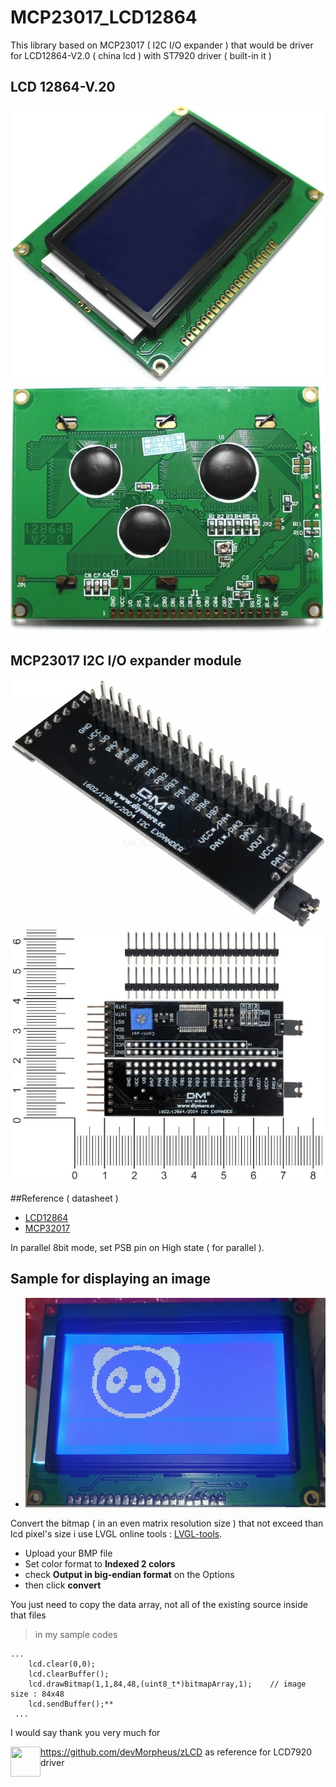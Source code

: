 # MCP23017_LCD12864

This library based on MCP23017 ( I2C I/O expander ) that would be driver for LCD12864-V2.0 ( china lcd ) with ST7920 driver ( built-in it )

## LCD 12864-V.20
![LCD top view](https://github.com/andhieSetyabudi/MCP23017_LCD12864/blob/main/img/lcd_to.jpg)
![LCD bottom view](https://github.com/andhieSetyabudi/MCP23017_LCD12864/blob/main/img/lcd_bottom.jpg)

## MCP23017 I2C I/O expander module
![MCP23017 I2C I/O expander module](https://github.com/andhieSetyabudi/MCP23017_LCD12864/blob/main/img/i2c_expander.jpg)
![MCP23017 I2C I/O expander module](https://github.com/andhieSetyabudi/MCP23017_LCD12864/blob/main/img/c9bc9c9e-2c37-45f4-a79a-c4409af56354.jpg)

##Reference ( datasheet )
- [LCD12864](https://www.exploreembedded.com/wiki/images/7/77/QC12864B.pdf)
- [MCP32017](https://ww1.microchip.com/downloads/en/devicedoc/20001952c.pdf)

In parallel 8bit mode, set PSB pin on High state ( for parallel ). 

## Sample for displaying an image
- ![MCP32017](https://github.com/andhieSetyabudi/MCP23017_LCD12864/blob/main/img/img3.jpeg)

Convert the bitmap ( in an even matrix resolution size ) that not exceed than lcd pixel's size
i use LVGL online tools :
[LVGL-tools](https://lvgl.io/tools/imageconverter).
 - Upload your BMP file
 - Set color format to **Indexed 2 colors**
 - check **Output in big-endian format** on the Options
 - then click **convert**

You just need to copy the data array, not all of the existing source inside that files
> in my sample codes
```arduino
...
    lcd.clear(0,0);
    lcd.clearBuffer();
    lcd.drawBitmap(1,1,84,48,(uint8_t*)bitmapArray,1);    // image size : 84x48
    lcd.sendBuffer();**
 ...
```

I would say thank you very much for 

<a href="https://github.com/devMorpheus"><img src="https://user-images.githubusercontent.com/42593803/147535208-82015d09-bc99-444d-a226-36aa698a7073.png" align="left" height="48" width="48"></a>

https://github.com/devMorpheus/zLCD
as reference for LCD7920 driver 
